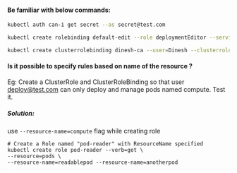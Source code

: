 #### Be familiar with below commands:
```sh
kubectl auth can-i get secret --as secret@test.com

kubectl create rolebinding default-edit --role deploymentEditor --serviceaccount default

kubectl create clusterrolebinding dinesh-ca --user=Dinesh --clusterrole=cluster-admin
```

#### Is it possible to specify rules based on name of the resource ?

Eg: Create a ClusterRole and ClusterRoleBinding so that user deploy@test.com can only deploy and manage pods named compute. Test it.

##### Solution:
use `--resource-name=compute` flag while creating role

```
# Create a Role named "pod-reader" with ResourceName specified
kubectl create role pod-reader --verb=get \
--resource=pods \
--resource-name=readablepod --resource-name=anotherpod
```